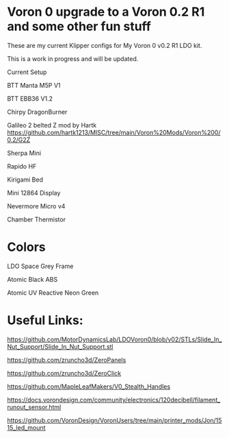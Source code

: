 # Voron 0 upgrade to a Voron 0.2 R1 and some other fun stuff

These are my current Klipper configs for My Voron 0 v0.2 R1 LDO kit.

This is a work in progress and will be updated.

Current Setup

BTT Manta M5P V1

BTT EBB36 V1.2

Chirpy DragonBurner

Galileo 2 belted Z mod by Hartk https://github.com/hartk1213/MISC/tree/main/Voron%20Mods/Voron%200/0.2/G2Z

Sherpa Mini

Rapido HF

Kirigami Bed

Mini 12864 Display

Nevermore Micro v4

Chamber Thermistor

# Colors

LDO Space Grey Frame

Atomic Black ABS

Atomic UV Reactive Neon Green

# Useful Links:

https://github.com/MotorDynamicsLab/LDOVoron0/blob/v02/STLs/Slide_In_Nut_Support/Slide_In_Nut_Support.stl

https://github.com/zruncho3d/ZeroPanels

https://github.com/zruncho3d/ZeroClick

https://github.com/MapleLeafMakers/V0_Stealth_Handles

https://docs.vorondesign.com/community/electronics/120decibell/filament_runout_sensor.html

https://github.com/VoronDesign/VoronUsers/tree/main/printer_mods/Jon/1515_led_mount
